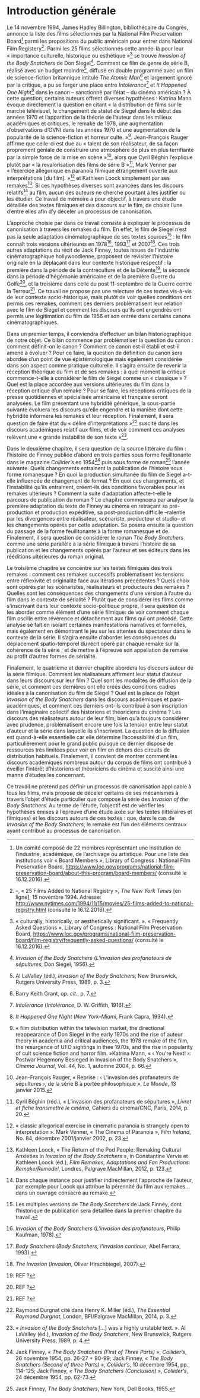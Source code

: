 Introduction générale
=====================

Le 14 novembre 1994, James Hadley Billington, bibliothécaire du Congrès,
annonce la liste des films sélectionnés par la National Film
Preservation Board[^1] parmi les propositions du public américain pour
entrer dans National Film Registery[^2]. Parmi les 25 films sélectionnés
cette année-là pour leur « importance culturelle, historique ou
esthétique »[^3] se trouve *Invasion of the Body Snatchers* de Don
Siegel[^4]. Comment ce film de genre de série B, réalisé avec un budget
moindre[^5], diffusé en double programme avec un film de science-fiction
britannique intitulé *The Atomic Man*[^6] et largement ignoré par la
critique, a pu se forger une place entre *Intolerance*[^7] et *It
Happened One Night*[^8] dans le canon – sanctionné par l’état – du
cinéma américain ? À cette question, certains auteurs offrent diverses
hypothèses : Katrina Mann évoque directement la question en citant « la
distribution de films sur le marché télévisuel, le changement de statut
de Siegel dans le début des années 1970 et l’apparition de la théorie de
l’auteur dans les milieux académiques et critiques, le remake de 1978,
une augmentation d’observations d’OVNI dans les années 1970 et une
augmentation de la popularité de la science-fiction et horreur
culte. »[^9]. Jean-François Rauger affirme que celle-ci est due au
« talent de son réalisateur, de sa façon proprement géniale de
construire une atmosphère de plus en plus terrifiante par la simple
force de la mise en scène »[^10], alors que Cyril Béghin l’explique
plutôt par « la revalorisation des films de série B »[^11], Mark Venner
par « l’exercice allégorique en paranoïa filmique étrangement ouverte
aux interprétations \[du film\]. »[^12] et Kathleen Loock simplement par
ses remakes[^13]. Si ces hypothèses diverses sont avancées dans les
discours relatifs[^14] au film, aucun des auteurs ne cherche pourtant à
les justifier ou les étudier. Ce travail de mémoire a pour objectif, à
travers une étude détaillée des textes filmiques et des discours sur le
film, de choisir l’une d’entre elles afin d’y déceler un processus de
canonisation.

L’approche choisie par dans ce travail consiste à expliquer le processus
de canonisation à travers les remakes du film. En effet, le film de
Siegel n’est pas la seule adaptation cinématographique de ses textes
sources[^15] : le film connaît trois versions ultérieures en 1978[^16],
1993[^17] et 2007[^18]. Ces trois autres adaptations du récit de Jack
Finney, toutes issues de l’industrie cinématographique hollywoodienne,
proposent de revisiter l’histoire originale en la déplaçant dans leur
contexte historique respectif : la première dans la période de la
contreculture et de la Détente[^19], la seconde dans la période
d’hégémonie américaine et de la première Guerre du Golfe[^20], et la
troisième dans celle du post 11-septembre de la Guerre contre la
Terreur[^21]. Ce travail ne propose pas une relecture de ces textes
vis-à-vis de leur contexte socio-historique, mais plutôt de voir quelles
conditions ont permis ces remakes, comment ces derniers problématisent
leur relation avec le film de Siegel et comment les discours qu’ils ont
engendrés ont permis une légitimation du film de 1956 et son entrée dans
certains canons cinématographiques.

Dans un premier temps, il conviendra d’effectuer un bilan
historiographique de notre objet. Ce bilan commence par problématiser la
question du canon : comment définit-on le canon ? Comment ce canon
est-il établi et est-il amené à évoluer ? Pour ce faire, la question de
définition du canon sera abordée d’un point de vue épistémologique mais
également considérée dans son aspect comme pratique culturelle. Il
s’agira ensuite de revenir la réception théorique du film et de ses
remakes : à quel moment la critique commence-t-elle à considérer le film
de Siegel comme un « classique » ? Quel est la place accordée aux
versions ultérieures du film dans la réception critique d’un remake ?
Pour se faire, les réceptions critiques de la presse quotidiennes et
spécialisée américaine et française seront analysées. Le film présentant
une hybridité générique, la sous-partie suivante évoluera les discours
qu’elle engendre et la manière dont cette hybridité informera les
remakes et leur réception. Finalement, il sera question de faire état du
« délire d’interprétations »[^22] suscité dans les discours académiques
relatif aux films, et de voir comment ces analyses relèvent une « grande
instabilité de son texte »[^23].

Dans le deuxième chapitre, il sera question de la source littéraire du
film : l’histoire de Finney publiée d’abord en trois parties sous forme
feuilltonante dans le magazine *Collider’s* en 1954[^24] puis sous forme
de roman[^25] l’année suivante. Quels changements entrainent la
publication de l’histoire sous forme romanesque ? En quoi la production
simultanée du film de Siegel a-t-elle influencée de changement de
format ? En quoi ces changements, et l’instabilité qu’ils entrainent,
créent-ils des conditions favorables pour les remakes ultérieurs ?
Comment la suite d’adaptation affecte-t-elle le parcours de publication
du roman ? Le chapitre commencera par analyser la première adaptation du
texte de Finney au cinéma en retraçant sa pré-production et production
expéditive, sa post-production difficile –ralentie par les divergences
entre réalisateur, scénariste, producteur et studio– et les changements
opérés par cette adaptation. Se posera ensuite la question du passage de
la forme feuilltonante à la forme romanesque et de. Finalement, il sera
question de considérer le roman *The Body Snatchers* comme une série
parallèle à la série filmique à travers l’histoire de sa publication et
les changements opérés par l’auteur et ses éditeurs dans les rééditions
ultérieures du roman original.

Le troisième chapitre se concentre sur les textes filmiques des trois
remakes : comment ces remakes successifs problématisent les tensions
entre réflexivité et originalité face aux itérations précédentes ? Quels
choix sont opérés par les scénaristes, réalisateurs et producteurs des
remakes ? Quelles sont les conséquences des changements d’une version à
l’autre du film dans le contexte de sérialité ? Plutôt que de considérer
les films comme s’inscrivant dans leur contexte socio-politique propre,
il sera question de les aborder comme élément d’une série filmique: de
voir comment chaque film oscille entre révérence et détachement aux
films qui ont précédé. Cette analyse se fait en isolant certaines
manifestations narratives et formelles, mais également en démontrant le
jeu sur les attentes du spectateur dans le contexte de la série. Il
s’agira ensuite d’aborder les conséquences du déplacement
spatio-temporel du récit opéré par chaque remake sur la cohérence de la
série ; et de mettre à l’épreuve son appellation de remake au profit
d’autres formes de sérialité.

Finalement, le quatrième et dernier chapitre abordera les discours
autour de la série filmique. Comment les réalisateurs affirment leur
statut d’auteur dans leurs discours sur leur film ? Quel sont les
modalités de diffusion de la série, et comment ces dernières ont elle
créés des conditions cadres idéales à la canonisation du film de
Siegel ? Quel est la place de l’objet *Invasion of the Body Snatchers*
dans les discours académiques et para-académiques, et comment ces
derniers ont-ils contribué à son inscription dans l’imaginaire collectif
des historiens et théoriciens du cinéma ? Les discours des réalisateurs
autour de leur film, bien qu’à toujours considérer avec prudence,
problématisent encore une fois la tension entre leur statut d’auteur et
la série dans laquelle ils s’inscrivent. La question de la diffusion est
quand-à-elle essentielle car elle détermine l’accessibilité d’un film,
particulièrement pour le grand public puisque ce dernier dispose de
ressources très limitées pour voir en film en dehors des circuits de
distribution habituels. Finalement, il convient de montrer comment les
discours académiques nombreux autour du corpus de films ont contribué à
éveiller l’intérêt d’historiens et théoriciens du cinéma et suscité
ainsi une manne d’études les concernant.

Ce travail ne prétend pas définir un processus de canonisation
applicable à tous les films, mais propose de déceler certains de ses
mécanismes à travers l’objet d’étude particulier que compose la série
des *Invasion of the Body Snatchers*. Au terme de l’étude, l’objectif
est de vérifier les hypothèses émises à l’épreuve d’une étude axée sur
les textes (littéraires et filmiques) et les discours autours de ces
textes : que, dans le cas de *Invasion of the Body Snatchers*, le remake
est l’un des éléments centraux ayant contribué au processus de
canonisation.

[^1]: Un comité composé de 22 membres représentant une institution de
    l’industrie, académique, de l’archivage ou artistique. Pour une
    liste des institutions voir « Board Members », Library of Congress :
    National Film Preservation Board,
    <https://www.loc.gov/programs/national-film-preservation-board/about-this-program/board-members/>
    (consulté le 16.12.2016).

[^2]: –, « 25 Films Added to National Registry », *The New York Times*
    \[en ligne\], 15 novembre 1994. Adresse:
    <http://www.nytimes.com/1994/11/15/movies/25-films-added-to-national-registry.html>
    (consulté le 16.12.2016).

[^3]: « culturally, historically, or aesthetically significant. ».
    « Frequently Asked Questions », Library of Congress : National Film
    Preservation Board,
    <https://www.loc.gov/programs/national-film-preservation-board/film-registry/frequently-asked-questions/>
    (consulté le 16.12.2016).

[^4]: *Invasion of the Body Snatchers* (*L'invasion des profanateurs de
    sépultures*, Don Siegel, 1956).

[^5]: Al LaValley (éd.), *Invasion of the Body Snatchers*, New
    Brunswick, Rutgers University Press, 1989, p. 3.

[^6]: Barry Keith Grant, *op. cit.*, p. 7.

[^7]: *Intolerance* (*Intolérance*, D. W. Griffith, 1916).

[^8]: *It Happened One Night* (*New York-Miami*, Frank Capra, 1934).

[^9]: « film distribution within the television market, the directional
    reappearance of Don Siegel in the early 1970s and the rise of auteur
    theory in academia and critical audiences, the 1978 remake of the
    film, the resurgence of UFO sightings in thee 1970s, and the rise in
    popularity of cult science fiction and horror film. »Katrina Mann, «
    ‹ You're Next! ›: Postwar Hegemony Besieged in Invasion of the Body
    Snatchers », *Cinema Journal*, Vol. 44, No. 1, automne 2004, p. 66.

[^10]: Jean-François Rauger, « Reprise : ‹ L’invasion des profanateurs
    de sépultures ›, de la série B à portée philosophique », *Le Monde*,
    13 janvier 2015.

[^11]: Cyril Béghin (réd.), « L’invasion des profanateurs de
    sépultures », *Livret et fiche transmettre le cinéma*, Cahiers du
    cinéma/CNC, Paris, 2014, p. 20.

[^12]: « classic allegorical exercise in cinematic paranoia is strangely
    open to interpretation ». Mark Venner, « The Cinema of Paranoia »,
    *Film Ireland*, No. 84, décembre 2001/janvier 2002, p. 23.

[^13]: Kathleen Loock, « The Return of the Pod People: Remaking Cultural
    Anxieties in *Invasion of the Body Snatchers* », in Constantine
    Vervis et Kathleen Loock (éd.), *Film Remakes, Adaptations and Fan
    Productions: Remake/Remodel*, Londres, Palgrave MacMillan, 2012, p.
    123.

[^14]: Dans chaque instance pour justifier indirectement l’approche de
    l’auteur, par exemple pour Loock qui attribue la pérennité du film
    aux remakes… dans un ouvrage consacré au remake.

[^15]: Les multiples versions de *The Body Snatchers* de Jack Finney,
    dont l’historique de publication sera détaillée dans la premier
    chapitre du travail.

[^16]: *Invasion of the Body Snatchers* (*L'invasion des profanateurs*,
    Philip Kaufman, 1978).

[^17]: *Body Snatchers* (*Body Snatchers, l'invasion continue*, Abel
    Ferrara, 1993).

[^18]: *The Invasion* (*Invasion*, Oliver Hirschbiegel, 2007).

[^19]: REF ?

[^20]: REF ?

[^21]: REF ?

[^22]: Raymond Durgnat cité dans Henry K. Miller (éd.), *The Essential
    Raymond Durgnat*, London, BFI/Palgrave MacMillan, 2014, p. 3.

[^23]: « *Invasion of the Body Snatchers* \[…\] was a highly unstable
    text. ». Al LaValley (éd.), *Invasion of the Body Snatchers*, New
    Brunswick, Rutgers University Press, 1989, p. 4.

[^24]: Jack Finney, « *The Body Snatchers (First of Three Parts)* »,
    *Collider’s*, 26 novembre 1954, pp. 26-27 + 90-99; Jack Finney, «
    *The Body Snatchers (Second of three Parts)* », *Collider’s*, 10
    décembre 1954, pp. 114-125; Jack Finney, « *The Body Snatchers
    (Conclusion)* », *Collider’s*, 24 décembre 1954, pp. 62-73.

[^25]: Jack Finney, *The Body Snatchers*, New York, Dell Books, 1955.
